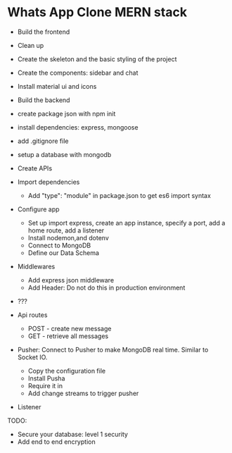 # Whats App Clone MERN stack

- Build the frontend

- Clean up
- Create the skeleton and the basic styling of the project
- Create the components: sidebar and chat
- Install material ui and icons

- Build the backend

- create package json with npm init
- install dependencies: express, mongoose
- add .gitignore file
- setup a database with mongodb

- Create APIs

- Import dependencies
  - Add "type": "module" in package.json to get es6 import syntax
- Configure app
  - Set up import express, create an app instance, specify a port, add a home route, add a listener
  - Install nodemon,and dotenv
  - Connect to MongoDB
  - Define our Data Schema
- Middlewares
  - Add express json middleware
  - Add Header: Do not do this in production environment
- ???
- Api routes

  - POST - create new message
  - GET - retrieve all messages

- Pusher: Connect to Pusher to make MongoDB real time. Similar to Socket IO.
  - Copy the configuration file
  - Install Pusha
  - Require it in
  - Add change streams to trigger pusher
- Listener

TODO:

- Secure your database: level 1 security
- Add end to end encryption
